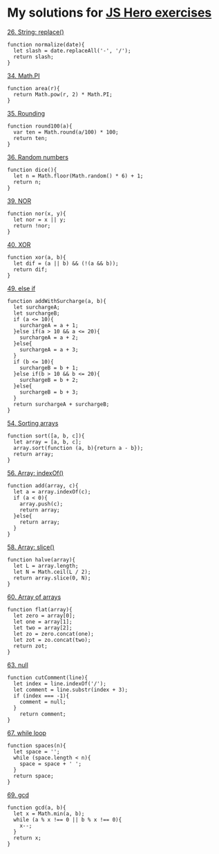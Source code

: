 # My solutions for [JS Hero exercises](https://www.jshero.net/en/success.html) 


[26. String: replace()](https://www.jshero.net/en/koans/replace.html)
```
function normalize(date){
  let slash = date.replaceAll('-', '/');
  return slash;
}
```
[34. Math.PI](https://www.jshero.net/en/koans/pi.html)
```
function area(r){
  return Math.pow(r, 2) * Math.PI; 
}
```
[35. Rounding](https://www.jshero.net/en/koans/round.html)
```
function round100(a){
  var ten = Math.round(a/100) * 100;
  return ten;
}
```
[36. Random numbers](https://www.jshero.net/en/koans/random.html)
```
function dice(){
  let n = Math.floor(Math.random() * 6) + 1;
  return n;
}
```
[39. NOR](https://www.jshero.net/en/koans/nor.html)
```
function nor(x, y){
  let nor = x || y;
  return !nor;
}
```
[40. XOR](https://www.jshero.net/en/koans/xor.html)
```
function xor(a, b){
  let dif = (a || b) && (!(a && b));
  return dif; 
}
```
[49. else if](https://www.jshero.net/en/koans/elseif.html)
```
function addWithSurcharge(a, b){
  let surchargeA;
  let surchargeB;
  if (a <= 10){
    surchargeA = a + 1;
  }else if(a > 10 && a <= 20){
    surchargeA = a + 2;
  }else{
    surchargeA = a + 3;
  }
  if (b <= 10){
    surchargeB = b + 1;
  }else if(b > 10 && b <= 20){
    surchargeB = b + 2;
  }else{
    surchargeB = b + 3;
  }
  return surchargeA + surchargeB;
}
```
[54. Sorting arrays](https://www.jshero.net/en/koans/arraysort.html)
```
function sort([a, b, c]){
  let array = [a, b, c];
  array.sort(function (a, b){return a - b});
  return array;
}
```
[56. Array: indexOf()](https://www.jshero.net/en/koans/arrayindexof.html)
```
function add(array, c){
  let a = array.indexOf(c);
  if (a < 0){
    array.push(c);
    return array;
  }else{
    return array;
  }
}
```
[58. Array: slice()](https://www.jshero.net/en/koans/slice.html)
```
function halve(array){
  let L = array.length;
  let N = Math.ceil(L / 2);
  return array.slice(0, N);
}
```
[60. Array of arrays](https://www.jshero.net/en/koans/dimarray.html)
```
function flat(array){
  let zero = array[0];
  let one = array[1];
  let two = array[2];
  let zo = zero.concat(one);
  let zot = zo.concat(two);
  return zot;
}
```
[63. null](https://www.jshero.net/en/koans/null.html)
```
function cutComment(line){
  let index = line.indexOf('/');
  let comment = line.substr(index + 3);
  if (index === -1){
    comment = null;
  }
    return comment;
}
```
[67. while loop](https://www.jshero.net/en/koans/while.html)
```
function spaces(n){
  let space = '';
  while (space.length < n){
    space = space + ' ';
  }
  return space;
}
```
[69. gcd](https://www.jshero.net/en/koans/ggt.html)
```
function gcd(a, b){
  let x = Math.min(a, b);
  while (a % x !== 0 || b % x !== 0){
    x--;
  }
  return x;
}
```
